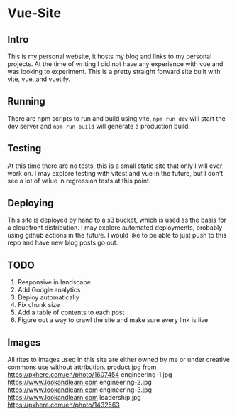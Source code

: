 # Vue-Site
## Intro
This is my personal website, it hosts my blog and links to my personal projects. At the time of writing I did not have any experience with vue and was looking to experiment. This is a pretty straight forward site built with vite, vue, and vuetify.
## Running
There are npm scripts to run and build using vite, ```npm run dev``` will start the dev server and ```npm run build``` will generate a production build.
## Testing
At this time there are no tests, this is a small static site that only I will ever work on. I may explore testing with vitest and vue in the future, but I don't see a lot of value in regression tests at this point.
## Deploying
This site is deployed by hand to a s3 bucket, which is used as the basis for a cloudfront distribution. I may explore automated deployments, probably using github actions in the future. I would like to be able to just push to this repo and have new blog posts go out.
## TODO
1. Responsive in landscape
1. Add Google analytics
1. Deploy automatically
1. Fix chunk size
1. Add a table of contents to each post
1. Figure out a way to crawl the site and make sure every link is live
## Images
All rites to images used in this site are either owned by me or under creative commons use without attribution.
product.jpg from https://pxhere.com/en/photo/1607454
engineering-1.jpg https://www.lookandlearn.com
engineering-2.jpg https://www.lookandlearn.com
engineering-3.jpg https://www.lookandlearn.com
leadership.jpg https://pxhere.com/en/photo/1432563